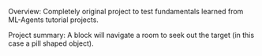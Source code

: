 Overview: Completely original project to test fundamentals learned from ML-Agents tutorial projects.

Project summary:
A block will navigate a room to seek out the target (in this case a pill shaped object).
